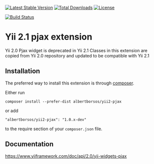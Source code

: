 [![Latest Stable Version](https://poser.pugx.org/albertborsos/yii2-pjax/v/stable)](https://packagist.org/packages/albertborsos/yii2-pjax) [![Total Downloads](https://poser.pugx.org/albertborsos/yii2-pjax/downloads)](https://packagist.org/packages/albertborsos/yii2-pjax) [![License](https://poser.pugx.org/albertborsos/yii2-pjax/license)](https://packagist.org/packages/albertborsos/yii2-pjax)

[![Build Status](https://travis-ci.org/albertborsos/yii2-pjax.svg?branch=master)](https://travis-ci.org/albertborsos/yii2-pjax)

Yii 2.1 pjax extension
======================
Yii 2.0 Pjax widget is deprecated in Yii 2.1
Classes in this extension are copied from Yii 2.0 repository and updated to be compatible with Yii 2.1

Installation
------------

The preferred way to install this extension is through [composer](http://getcomposer.org/download/).

Either run

```
composer install --prefer-dist albertborsos/yii2-pjax
```

or add

```
"albertborsos/yii2-pjax": "1.0.x-dev"
```

to the require section of your `composer.json` file.


Documentation
-------------

https://www.yiiframework.com/doc/api/2.0/yii-widgets-pjax
